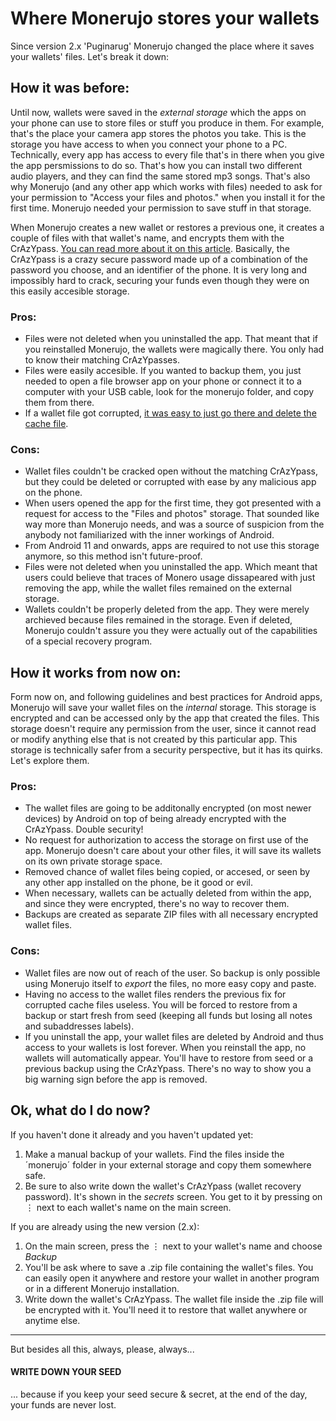 # Where Monerujo stores your wallets

Since version 2.x 'Puginarug' Monerujo changed the place where it saves your wallets' files. Let's break it down:

## How it was before:
Until now, wallets were saved in the *external storage* which the apps on your phone can use to store files or stuff you produce in them. For example, that's the place your camera app stores the photos you take. This is the storage you have access to when you connect your phone to a PC. Technically, every app has access to every file that's in there when you give the app persmissions to do so. That's how you can install two different audio players, and they can find the same stored mp3 songs. That's also why Monerujo (and any other app which works with files) needed to ask for your permission to "Access your files and photos." when you install it for the first time. Monerujo needed your permission to save stuff in that storage.

When Monerujo creates a new wallet or restores a previous one, it creates a couple of files with that wallet's name, and encrypts them with the CrAzYpass. [You can read more about it on this article](https://anhdres.medium.com/how-monerujos-crazypass-crazy-secure-password-scheme-works-dc4f99a99ff0). Basically, the CrAzYpass is a crazy secure password made up of a combination of the password you choose, and an identifier of the phone. It is very long and impossibly hard to crack, securing your funds even though they were on this easily accesible storage.

### Pros:
* Files were not deleted when you uninstalled the app. That meant that if you reinstalled Monerujo, the wallets were magically there. You only had to know their matching CrAzYpasses.
* Files were easily accesible. If you wanted to backup them, you just needed to open a file browser app on your phone or connect it to a computer with your USB cable, look for the monerujo folder, and copy them from there.
* If a wallet file got corrupted, [it was easy to just go there and delete the cache file](https://anhdres.medium.com/how-to-solve-a-corrupt-wallet-file-with-monerujo-19fc621b1f2d).

### Cons:
* Wallet files couldn't be cracked open without the matching CrAzYpass, but they could be deleted or corrupted with ease by any malicious app on the phone.
* When users opened the app for the first time, they got presented with a request for access to the "Files and photos" storage. That sounded like way more than Monerujo needs, and was a source of suspicion from the anybody not familiarized with the inner workings of Android.
* From Android 11 and onwards, apps are required to not use this storage anymore, so this method isn't future-proof.
* Files were not deleted when you uninstalled the app. Which meant that users could believe that traces of Monero usage dissapeared with just removing the app, while the wallet files remained on the external storage.
* Wallets couldn't be properly deleted from the app. They were merely archieved because files remained in the storage. Even if deleted, Monerujo couldn't assure you they were actually out of the capabilities of a special recovery program.

## How it works from now on:
Form now on, and following guidelines and best practices for Android apps, Monerujo will save your wallet files on the *internal* storage. This storage is encrypted and can be accessed only by the app that created the files. This storage doesn't require any permission from the user, since it cannot read or modify anything else that is not created by this particular app. This storage is technically safer from a security perspective, but it has its quirks. Let's explore them.

### Pros:
* The wallet files are going to be additonally encrypted (on most newer devices) by Android on top of being already encrypted with the CrAzYpass. Double security!
* No request for authorization to access the storage on first use of the app. Monerujo doesn't care about your other files, it will save its wallets on its own private storage space.
* Removed chance of wallet files being copied, or accesed, or seen by any other app installed on the phone, be it good or evil.
* When necessary, wallets can be actually deleted from within the app, and since they were encrypted, there's no way to recover them.
* Backups are created as separate ZIP files with all necessary encrypted wallet files.

### Cons:
* Wallet files are now out of reach of the user. So backup is only possible using Monerujo itself to *export* the files, no more easy copy and paste.
* Having no access to the wallet files renders the previous fix for corrupted cache files useless. You will be forced to restore from a backup or start fresh from seed (keeping all funds but losing all notes and subaddresses labels).
* If you uninstall the app, your wallet files are deleted by Android and thus access to your wallets is lost forever. When you reinstall the app, no wallets will automatically appear. You'll have to restore from seed or a previous backup using the CrAzYpass. There's no way to show you a big warning sign before the app is removed.

## Ok, what do I do now?

If you haven't done it already and you haven't updated yet:
1. Make a manual backup of your wallets. Find the files inside the ´monerujo´ folder in your external storage and copy them somewhere safe.
2. Be sure to also write down the wallet's CrAzYpass (wallet recovery password). It's shown in the _secrets_ screen. You get to it by pressing on ⋮ next to each wallet's name on the main screen.

If you are already using the new version (2.x):
1. On the main screen, press the ⋮ next to your wallet's name and choose _Backup_
2. You'll be ask where to save a .zip file containing the wallet's files. You can easily open it anywhere and restore your wallet in another program or in a different Monerujo installation.
3. Write down the wallet's CrAzYpass. The wallet file inside the .zip file will be encrypted with it. You'll need it to restore that wallet anywhere or anytime else.

---
But besides all this, always, please, always...
#### WRITE DOWN YOUR SEED
... because if you keep your seed secure & secret, at the end of the day, your funds are never lost.
